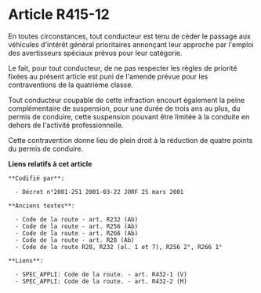 # Article R415-12

En toutes circonstances, tout conducteur est tenu de céder le passage aux véhicules d'intérêt général prioritaires annonçant
leur approche par l'emploi des avertisseurs spéciaux prévus pour leur catégorie.

Le fait, pour tout conducteur, de ne pas respecter les règles de priorité fixées au présent article est puni de l'amende
prévue pour les contraventions de la quatrième classe.

Tout conducteur coupable de cette infraction encourt également la peine complémentaire de suspension, pour une durée de trois
ans au plus, du permis de conduire, cette suspension pouvant être limitée à la conduite en dehors de l'activité
professionnelle.

Cette contravention donne lieu de plein droit à la réduction de quatre points du permis de conduire.

**Liens relatifs à cet article**

	**Codifié par**:

	  - Décret n°2001-251 2001-03-22 JORF 25 mars 2001

	**Anciens textes**:

	  - Code de la route - art. R232 (Ab)
	  - Code de la route - art. R256 (Ab)
	  - Code de la route - art. R266 (Ab)
	  - Code de la route - art. R28 (Ab)
	  - Code de la route R28, R232 (al. 1 et 7), R256 2°, R266 1°

	**Liens**:

	  - SPEC_APPLI: Code de la route. - art. R432-1 (V)
	  - SPEC_APPLI: Code de la route. - art. R432-2 (M)
